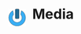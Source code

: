 # Media <img style="margin: 6px 13px 0px 0px" align="left" src="../../data/images/logo_36x36.png" />
